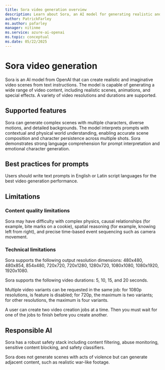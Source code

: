 ```yaml
---
title: Sora video generation overview
description: Learn about Sora, an AI model for generating realistic and imaginative video scenes from text instructions, including safety, limitations, and supported features.
author: PatrickFarley
ms.author: pafarley
manager: nitinme
ms.service: azure-ai-openai
ms.topic: conceptual
ms.date: 05/22/2025
---
```


# Sora video generation

Sora is an AI model from OpenAI that can create realistic and imaginative video scenes from text instructions. The model is capable of generating a wide range of video content, including realistic scenes, animations, and special effects. A variety of video resolutions and durations are supported.

## Supported features

Sora can generate complex scenes with multiple characters, diverse motions, and detailed backgrounds. The model interprets prompts with contextual and physical world understanding, enabling accurate scene composition and character persistence across multiple shots. Sora demonstrates strong language comprehension for prompt interpretation and emotional character generation. 





## Best practices for prompts

Users should write text prompts in English or Latin script languages for the best video generation performance.  





## Limitations

### Content quality limitations

Sora may have difficulty with complex physics, causal relationships (for example, bite marks on a cookie), spatial reasoning (for example, knowing left from right), and precise time-based event sequencing such as camera movement.

### Technical limitations

Sora supports the following output resolution dimensions: 
480x480, 480x854, 854x480, 720x720, 720x1280, 1280x720, 1080x1080, 1080x1920, 1920x1080.

Sora supports the following video durations: 5, 10, 15, and 20 seconds.

Multiple video variants can be requested in the same job: for 1080p resolutions, is feature is disabled; for 720p, the maximum is two variants; for other resolutions, the maximum is four variants.

A user can create two video creation jobs at a time. Then you must wait for one of the jobs to finish before you create another.

## Responsible AI

Sora has a robust safety stack including content filtering, abuse monitoring, sensitive content blocking, and safety classifiers.

Sora does not generate scenes with acts of violence but can generate adjacent content, such as realistic war-like footage.

